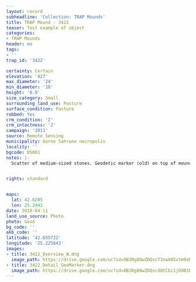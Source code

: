 ```yaml
---
layout: record
subheadline: 'Collection: TRAP Mounds'
title: TRAP Mound - 3422
teaser: Test example of object
categories:
- TRAP Mounds
header: no
tags:
- ''
trap_id: '3422'

certainty: Certain
elevation: '427'
max_diameter: '24'
min_diameter: '18'
height: '0.9'
size_category: Small
surrounding_land_use: Pasture
surface_condition: Pasture
robbed: Yes
crm_condition: '2'
crm_intactness: '2'
campaign: '2011'
source: Remote Sensing
municipality: Gorno Sahrane necropolis
locality: ''
bgcode: DS001
notes: |-
  Scatter of medium-sized stones. Geodetic marker (old) on top of mound. North side of mound ploughed away at past point. 1 old robbers' trench on top of existing mound.


rights: standard


maps:
  lat: 42.6285
  lon: 25.2442
date: 2018-04-11
land_use_source: Photo
photo: Good
bg_code: ''
akb_code: ''
latitude: '42.655722'
longitude: '25.225643'
images:
- title: 3422_Overview_W.dng
  image_path: https://drive.google.com/uc?id=0B3Rg88wZDQscT3owX05vYm9oNm8
- title: 3422_Detail_GeoMarker.dng
  image_path: https://drive.google.com/uc?id=0B3Rg88wZDQscd0tCbi1jOXB1bVk
---
```

